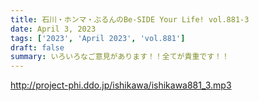 ```yaml
---
title: 石川・ホンマ・ぶるんのBe-SIDE Your Life! vol.881-3
date: April 3, 2023
tags: ['2023', 'April 2023', 'vol.881']
draft: false
summary: いろいろなご意見があります！！全てが貴重です！！
---
```


http://project-phi.ddo.jp/ishikawa/ishikawa881_3.mp3